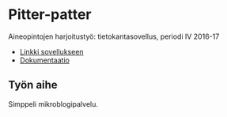 # Pitter-patter
Aineopintojen harjoitustyö: tietokantasovellus, periodi IV 2016-17

* [Linkki sovellukseen](https://pyykkomi.cs.helsinki.fi/pitterpatter/)
* [Dokumentaatio](https://github.com/mipyykko/pitterpatter/blob/master/doc/dokumentaatio.pdf)

## Työn aihe

Simppeli mikroblogipalvelu.
